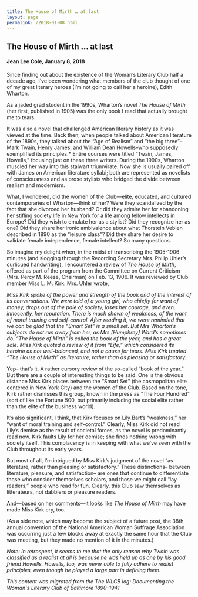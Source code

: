 ```yaml
---
title: The House of Mirth … at last
layout: page
permalink: /2018-01-08.html
---
```


## The House of Mirth … at last
#### Jean Lee Cole, January 8, 2018

Since finding out about the existence of the Woman’s Literary Club half a decade ago, I’ve been wondering what members of the club thought of one of my great literary heroes (I’m not going to call her a heroine), Edith Wharton.

As a jaded grad student in the 1990s, Wharton’s novel *The House of Mirth* (her first, published in 1905) was the only book I read that actually brought me to tears.

It was also a novel that challenged American literary history as it was viewed at the time. Back then, when people talked about American literature of the 1890s, they talked about the “Age of Realism” and “the big three”– Mark Twain, Henry James, and William Dean Howells–who supposedly exemplified its principles.* Entire courses were titled “Twain, James, Howells,” focusing just on these three writers. During the 1990s, Wharton muscled her way into this stalwart triumvirate. Now she is usually paired off with James on American literature syllabi; both are represented as novelists of consciousness and as prose stylists who bridged the divide between realism and modernism.

What, I wondered, did the women of the Club—elite, educated, and cultured contemporaries of Wharton—think of her? Were they scandalized by the fact that she divorced her husband? Or did they admire her for abandoning her stifling society life in New York for a life among fellow intellects in Europe? Did they wish to emulate her as a stylist? Did they recognize her as one? Did they share her ironic ambivalence about what Thorstein Veblen described in 1890 as the “leisure class”? Did they share her desire to validate female independence, female intellect? So many questions.

So imagine my delight when, in the midst of transcribing the 1905-1906 minutes (and slogging through the Recording Secretary Mrs. Philip Uhler’s curlicued handwriting), I encountered a review of *The House of Mirth*, offered as part of the program from the Committee on Current Criticism (Mrs. Percy M. Reese, Chairman) on Feb. 13, 1906. It was reviewed by Club member Miss L. M. Kirk. Mrs. Uhler wrote,

*Miss Kirk spoke of the power and strength of the book and of the interest of its conversations. We were told of a young girl, who chiefly for want of money, drops out of the pale of society, loses her courage, and even, innocently, her reputation. There is much shown of weakness, of the want of moral training and self-control. After reading it, we were reminded that we can be glad that the “Smart Set” is a small set. But Mrs Wharton’s subjects do not run away from her, as Mrs [Humphrey] Ward’s sometimes do. “The House of Mirth” is called the book of the year, and has a great sale. Miss Kirk quoted a review of it from “Life,” which considered its heroine as not well-balanced, and not a cause for tears. Miss Kirk treated “The House of Mirth” as literature, rather than as pleasing or satisfactory.*

Yep– that’s it. A rather cursory review of the so-called “book of the year.” But there are a couple of interesting things to be said. One is the obvious distance Miss Kirk places between the “Smart Set” (the cosmopolitan elite centered in New York City) and the women of the Club. Based on the tone, Kirk rather dismisses this group, known in the press as “The Four Hundred” (sort of like the Fortune 500, but primarily including the social elite rather than the elite of the business world).

It’s also significant, I think, that Kirk focuses on Lily Bart’s “weakness,” her “want of moral training and self-control.” Clearly, Miss Kirk did not read Lily’s demise as the result of societal forces, as the novel is predominantly read now. Kirk faults Lily for her demise; she finds nothing wrong with society itself. This complacency is in keeping with what we’ve seen with the Club throughout its early years.

But most of all, I’m intrigued by Miss Kirk’s judgment of the novel “as literature, rather than pleasing or satisfactory.” These distinctions– between literature, pleasure, and satisfaction– are ones that continue to differentiate those who consider themselves scholars, and those we might call “lay readers,” people who read for fun. Clearly, this Club saw themselves as litterateurs, not dabblers or pleasure readers.

And—based on her comments—it looks like *The House of Mirth* may have made Miss Kirk cry, too.

(As a side note, which may become the subject of a future post, the 38th annual convention of the National American Woman Suffrage Association was occurring just a few blocks away at exactly the same hour that the Club was meeting, but they made no mention of it in the minutes.)

*Note: In retrospect, it seems to me that the only reason why Twain was classified as a realist at all is because he was held up as one by his good friend Howells. Howells, too, was never able to fully adhere to realist principles, even though he played a large part in defining them.*

*This content was migrated from the The WLCB log: Documenting the Woman's Literary Club of Baltimore 1890-1941*